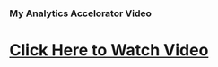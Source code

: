 <html>
  <body>
    <p>
      <h3><strong>My Analytics Accelorator Video</strong></h3>
    </p>
  </body>
</html>

# [Click Here to Watch Video](https://github.com/user-attachments/assets/3c0c5b28-d51d-4b24-8dea-133fcf786369)











